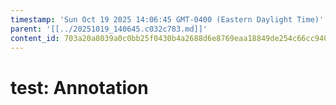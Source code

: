 ```yaml
---
timestamp: 'Sun Oct 19 2025 14:06:45 GMT-0400 (Eastern Daylight Time)'
parent: '[[../20251019_140645.c032c783.md]]'
content_id: 703a20a8039a0c0bb25f0430b4a2688d6e8769eaa18849de254c66cc940d86f2
---
```


# test: Annotation
